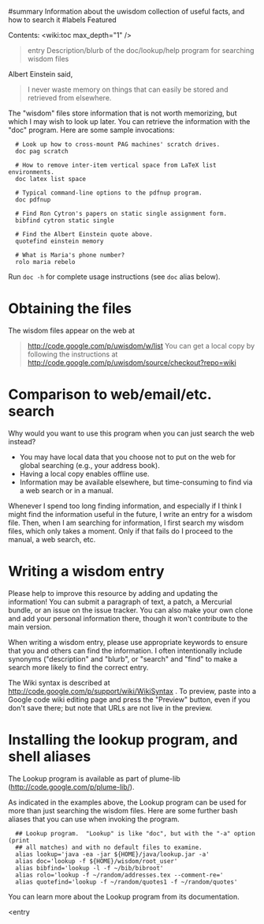 #summary Information about the uwisdom collection of useful facts, and how to search it
#labels Featured

Contents:
<wiki:toc max_depth="1" />

>entry Description/blurb of the doc/lookup/help program for searching wisdom files

Albert Einstein said,

> I never waste memory on things that can easily be stored and retrieved
> from elsewhere.

The "wisdom" files store information that is not worth memorizing, but
which I may wish to look up later.  You can retrieve the information with
the "doc" program.  Here are some sample invocations:

```
  # Look up how to cross-mount PAG machines' scratch drives.
  doc pag scratch

  # How to remove inter-item vertical space from LaTeX list environments.
  doc latex list space

  # Typical command-line options to the pdfnup program.
  doc pdfnup

  # Find Ron Cytron's papers on static single assignment form.
  bibfind cytron static single

  # Find the Albert Einstein quote above.
  quotefind einstein memory

  # What is Maria's phone number?
  rolo maria rebelo
```

Run `doc -h` for complete usage instructions (see `doc` alias below).

# Obtaining the files #

The wisdom files appear on the web at
> http://code.google.com/p/uwisdom/w/list
You can get a local copy by following the instructions at
> http://code.google.com/p/uwisdom/source/checkout?repo=wiki

# Comparison to web/email/etc. search #

Why would you want to use this program when you can just search the web
instead?
  * You may have local data that you choose not to put on the web for global searching (e.g., your address book).
  * Having a local copy enables offline use.
  * Information may be available elsewhere, but time-consuming to find via a web search or in a manual.

Whenever I spend too long finding information, and especially if I think I
might find the information useful in the future, I write an entry for a
wisdom file.  Then, when I am searching for information, I first search my
wisdom files, which only takes a moment.  Only if that fails do I proceed
to the manual, a web search, etc.

# Writing a wisdom entry #

Please help to improve this resource by adding and updating the information!
You can submit a paragraph of text, a patch, a Mercurial bundle, or an
issue on the issue tracker.  You can also make your own clone and add your
personal information there, though it won't contribute to the main version.

When writing a wisdom entry, please use appropriate keywords to ensure that
you and others can find the information.  I often intentionally include
synonyms ("description" and "blurb", or "search" and "find" to make a search
more likely to find the correct entry.

The Wiki syntax is described at
http://code.google.com/p/support/wiki/WikiSyntax .
To preview, paste into a Google code wiki editing page and press the
"Preview" button, even if you don't save there; but note that URLs are not
live in the preview.
<a href='Hidden comment: 
There is an interactive preview tool at
http://phenxdesign.net/projects/wikiwyg/,
but it failed for the first markup I gave it (an indented/quoted
paragraph).
'></a>

# Installing the lookup program, and shell aliases #

The Lookup program is available as part of plume-lib
(http://code.google.com/p/plume-lib/).

As indicated in the examples above, the Lookup program can be used for more
than just searching the wisdom files.  Here are some further bash aliases
that you can use when invoking the program.

```
  ## Lookup program.  "Lookup" is like "doc", but with the "-a" option (print
  ## all matches) and with no default files to examine.
  alias lookup='java -ea -jar ${HOME}/java/lookup.jar -a'
  alias doc='lookup -f ${HOME}/wisdom/root_user'
  alias bibfind='lookup -l -f ~/bib/bibroot'
  alias rolo='lookup -f ~/random/addresses.tex --comment-re='
  alias quotefind='lookup -f ~/random/quotes1 -f ~/random/quotes'
```

You can learn more about the Lookup program from its documentation.

<entry

<a href='Hidden comment: 
LocalWords:  wiki PAG pag pdfnup Cytron"s bibfind cytron quotefind einstein
LocalWords:  rolo rebelo Lookup lookup
'></a>
